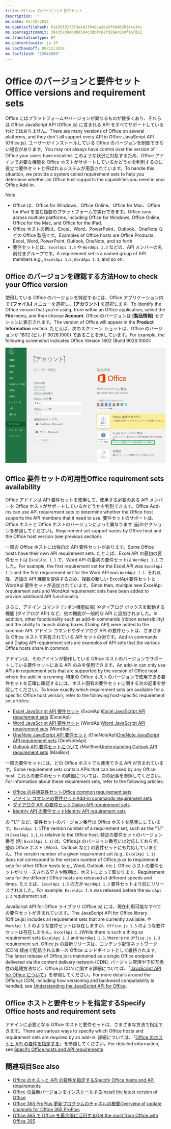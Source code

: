 ```yaml
---
title: Office のバージョンと要件セット
description: ''
ms.date: 03/29/2018
ms.openlocfilehash: b1829f91f3f3ae93f646ca2debf9040d0344c34c
ms.sourcegitcommit: 30435939ab8b8504c3dbfc62fd29ec6b0f1a7d22
ms.translationtype: HT
ms.contentlocale: ja-JP
ms.lasthandoff: 09/12/2018
ms.locfileid: "23943958"
---
```

# <a name="office-versions-and-requirement-sets"></a><span data-ttu-id="9a3e2-102">Office のバージョンと要件セット</span><span class="sxs-lookup"><span data-stu-id="9a3e2-102">Office versions and requirement sets</span></span>

<span data-ttu-id="9a3e2-103">Office にはプラットフォームやバージョンが異なるものが数多くあり、それらは Office JavaScript API (Office.js) に含まれる API をすべてサポートしているわけではありません。</span><span class="sxs-lookup"><span data-stu-id="9a3e2-103">There are many versions of Office on several platforms, and they don't all support every API in Office JavaScript API (Office.js).</span></span> <span data-ttu-id="9a3e2-104">ユーザーがインストールしている Office のバージョンを制御できない場合があります。</span><span class="sxs-lookup"><span data-stu-id="9a3e2-104">You may not always have control over the version of Office your users have installed.</span></span>  <span data-ttu-id="9a3e2-105">このような状況に対処するため、Office アドインで必要な機能を Office ホストがサポートしているかどうかを判別するのに役立つ要件セットと呼ばれるシステムが用意されています。</span><span class="sxs-lookup"><span data-stu-id="9a3e2-105">To handle this situation, we provide a system called requirement sets to help you determine whether an Office host supports the capabilities you need in your Office Add-in.</span></span> 

> [!NOTE]
> - <span data-ttu-id="9a3e2-106">Office は、Office for Windows、Office Online、Office for Mac、Office for iPad を含む複数のプラットフォームで実行できます。</span><span class="sxs-lookup"><span data-stu-id="9a3e2-106">Office runs across multiple platforms, including Office for Windows, Office Online, Office for the Mac, and Office for the iPad.</span></span>  
> - <span data-ttu-id="9a3e2-107">Office ホストの例は、Excel、Word、PowerPoint、Outlook、OneNote などの Office 製品です。</span><span class="sxs-lookup"><span data-stu-id="9a3e2-107">Examples of Office hosts are Office Products: Excel, Word, PowerPoint, Outlook, OneNote, and so forth.</span></span>  
> - <span data-ttu-id="9a3e2-108">要件セットとは、`ExcelApi 1.5` や `WordApi 1.3` などの、API メンバーの名前付きグループです。</span><span class="sxs-lookup"><span data-stu-id="9a3e2-108">A requirement set is a named group of API members e.g., `ExcelApi 1.5`, `WordApi 1.3`, and so on.</span></span>  


## <a name="how-to-check-your-office-version"></a><span data-ttu-id="9a3e2-109">Office のバージョンを確認する方法</span><span class="sxs-lookup"><span data-stu-id="9a3e2-109">How to check your Office version</span></span>

<span data-ttu-id="9a3e2-110">使用している Office のバージョンを特定するには、Office アプリケーション内で **[ファイル]** メニューを選択し、**[アカウント]** を選択します。</span><span class="sxs-lookup"><span data-stu-id="9a3e2-110">To identify the Office version that you're using, from within an Office application, select the **File** menu, and then choose **Account**.</span></span> <span data-ttu-id="9a3e2-111">Office のバージョンは **[製品情報]** セクションに表示されます。</span><span class="sxs-lookup"><span data-stu-id="9a3e2-111">The version of Office will appear in the **Product Information** section.</span></span> <span data-ttu-id="9a3e2-112">たとえば、次のスクリーン ショットは、Office のバージョンが 1802 (ビルド 9026.1000) であることを示しています。</span><span class="sxs-lookup"><span data-stu-id="9a3e2-112">For example, the following screenshot indicates Office Version 1802 (Build 9026.1000):</span></span>

![Office のバージョン確認](../images/office-version-number-ui.jpg)


## <a name="office-requirement-sets-availability"></a><span data-ttu-id="9a3e2-114">Office 要件セットの可用性</span><span class="sxs-lookup"><span data-stu-id="9a3e2-114">Office requirement sets availability</span></span>

<span data-ttu-id="9a3e2-115">Office アドインは API 要件セットを使用して、使用する必要のある API メンバーを Office ホストがサポートしているかどうかを判別できます。</span><span class="sxs-lookup"><span data-stu-id="9a3e2-115">Office Add-ins can use API requirement sets to determine whether the Office host supports the API members that it need to use.</span></span> <span data-ttu-id="9a3e2-116">要件セットのサポートは、Office ホストと Office ホストのバージョンによって異なります (前のセクションを参照してください)。</span><span class="sxs-lookup"><span data-stu-id="9a3e2-116">Requirement set support varies by Office host and the Office host version (see previous section).</span></span>

<span data-ttu-id="9a3e2-117">一部の Office ホストには独自の API 要件セットがあります。</span><span class="sxs-lookup"><span data-stu-id="9a3e2-117">Some Office hosts have their own API requirement sets.</span></span> <span data-ttu-id="9a3e2-118">たとえば、Excel API の最初の要件セットは `ExcelApi 1.1` で、Word API の最初の要件セットは `WordApi 1.1` でした。</span><span class="sxs-lookup"><span data-stu-id="9a3e2-118">For example, the first requirement set for the Excel API was `ExcelApi 1.1` and the first requirement set for the Word API was `WordApi 1.1`.</span></span> <span data-ttu-id="9a3e2-119">それ以降、追加の API 機能を提供するため、複数の新しい ExcelApi 要件セットと WordApi 要件セットが追加されています。</span><span class="sxs-lookup"><span data-stu-id="9a3e2-119">Since then, multiple new ExcelApi requirement sets and WordApi requirement sets have been added to provide additional API functionality.</span></span>

<span data-ttu-id="9a3e2-120">さらに、アドイン コマンド (リボン機能拡張) やダイアログ ボックスを起動する機能 (ダイアログ API) など、他の機能が一般的な API に追加されました。</span><span class="sxs-lookup"><span data-stu-id="9a3e2-120">In addition, other functionality such as add-in commands (ribbon extensibility) and the ability to launch dialog boxes (Dialog API) were added to the common API.</span></span> <span data-ttu-id="9a3e2-121">アドイン コマンドやダイアログ API の要件セットは、さまざまな Office ホストで共有されている API セットの例です。</span><span class="sxs-lookup"><span data-stu-id="9a3e2-121">Add-in commands and Dialog API requirement sets are examples of API sets that the various Office hosts share in common.</span></span>

<span data-ttu-id="9a3e2-122">アドインは、そのアドインが動作している Office ホストのバージョンでサポートしている要件セットにある API のみを使用できます。</span><span class="sxs-lookup"><span data-stu-id="9a3e2-122">An add-in can only use APIs in requirement sets that are supported by the version of Office host where the add-in is running.</span></span> <span data-ttu-id="9a3e2-123">特定の Office ホストのバージョンで使用できる要件セットを正確に確認するには、ホスト固有の要件セットに関する次の記事を参照してください。</span><span class="sxs-lookup"><span data-stu-id="9a3e2-123">To know exactly which requirement sets are available for a specific Office host version, refer to the following host-specific requirement set articles:</span></span>

- <span data-ttu-id="9a3e2-124">[Excel JavaScript API 要件セット](https://docs.microsoft.com/javascript/office/requirement-sets/excel-api-requirement-sets?view=office-js) (ExcelApi)</span><span class="sxs-lookup"><span data-stu-id="9a3e2-124">[Excel JavaScript API requirement sets](https://docs.microsoft.com/javascript/office/requirement-sets/excel-api-requirement-sets?view=office-js) (ExcelApi)</span></span>
- <span data-ttu-id="9a3e2-125">[Word JavaScript API 要件セット](https://docs.microsoft.com/javascript/office/requirement-sets/word-api-requirement-sets?view=office-js) (WordApi)</span><span class="sxs-lookup"><span data-stu-id="9a3e2-125">[Word JavaScript API requirement sets](https://docs.microsoft.com/javascript/office/requirement-sets/word-api-requirement-sets?view=office-js) (WordApi)</span></span>
- <span data-ttu-id="9a3e2-126">[OneNote JavaScript API 要件セット](https://docs.microsoft.com/javascript/office/requirement-sets/onenote-api-requirement-sets?view=office-js) (OneNoteApi)</span><span class="sxs-lookup"><span data-stu-id="9a3e2-126">[OneNote JavaScript API requirement sets](https://docs.microsoft.com/javascript/office/requirement-sets/onenote-api-requirement-sets?view=office-js) (OneNoteApi)</span></span>
- <span data-ttu-id="9a3e2-127">[Outlook API 要件セットについて](https://docs.microsoft.com/javascript/office/requirement-sets/outlook-api-requirement-sets?view=office-js) (MailBox)</span><span class="sxs-lookup"><span data-stu-id="9a3e2-127">[Understanding Outlook API requirement sets](https://docs.microsoft.com/javascript/office/requirement-sets/outlook-api-requirement-sets?view=office-js) (MailBox)</span></span>

<span data-ttu-id="9a3e2-128">一部の要件セットには、どの Office ホストでも使用できる API が含まれています。</span><span class="sxs-lookup"><span data-stu-id="9a3e2-128">Some requirement sets contain APIs that can be used by any Office host.</span></span> <span data-ttu-id="9a3e2-129">これらの要件のセットの詳細については、次の記事を参照してください。</span><span class="sxs-lookup"><span data-stu-id="9a3e2-129">For information about these requirement sets, refer to the following articles:</span></span>

- [<span data-ttu-id="9a3e2-130">Office の共通要件セット</span><span class="sxs-lookup"><span data-stu-id="9a3e2-130">Office common requirement sets</span></span>](https://docs.microsoft.com/javascript/office/requirement-sets/office-add-in-requirement-sets?view=office-js)
- [<span data-ttu-id="9a3e2-131">アドイン コマンドの要件セット</span><span class="sxs-lookup"><span data-stu-id="9a3e2-131">Add-in commands requirement sets</span></span>](https://docs.microsoft.com/javascript/office/requirement-sets/add-in-commands-requirement-sets?view=office-js)
- [<span data-ttu-id="9a3e2-132">ダイアログ API の要件セット</span><span class="sxs-lookup"><span data-stu-id="9a3e2-132">Dialog API requirement sets</span></span>](https://docs.microsoft.com/javascript/office/requirement-sets/dialog-api-requirement-sets?view=office-js)
- [<span data-ttu-id="9a3e2-133">Identity API の要件セット</span><span class="sxs-lookup"><span data-stu-id="9a3e2-133">Identity API requirement sets</span></span>](https://docs.microsoft.com/javascript/office/requirement-sets/identity-api-requirement-sets?view=office-js)

<span data-ttu-id="9a3e2-134">の "1.1" など、要件セットのバージョン番号は Office ホストを基準にしています。`ExcelApi 1.1`</span><span class="sxs-lookup"><span data-stu-id="9a3e2-134">The version number of a requirement set, such as the "1.1" in `ExcelApi 1.1`, is relative to the Office host.</span></span> <span data-ttu-id="9a3e2-135">特定の要件セットのバージョン番号 (例: `ExcelApi 1.1`) は、Office.js のバージョン番号には対応しておらず、他の Office ホスト (Word、Outlook など) の要件セットにも対応していません。</span><span class="sxs-lookup"><span data-stu-id="9a3e2-135">The version number of a given requirement set (e.g., `ExcelApi 1.1`) does not correspond to the version number of Office.js or to requirement sets for other Office hosts (e.g., Word, Outlook, etc.).</span></span>  <span data-ttu-id="9a3e2-136">Office ホストの要件セットがリリースされる早さや時期は、ホストによって異なります。</span><span class="sxs-lookup"><span data-stu-id="9a3e2-136">Requirement sets for the different Office hosts are released at different speeds and times.</span></span> <span data-ttu-id="9a3e2-137">たとえば、`ExcelApi 1.5` の方が `WordApi 1.3` 要件セットより前にリリースされました。</span><span class="sxs-lookup"><span data-stu-id="9a3e2-137">For example, `ExcelApi 1.5` was released before the `WordApi 1.3` requirement set.</span></span>

<span data-ttu-id="9a3e2-138">JavaScript API for Office ライブラリ (Office.js) には、現在利用可能なすべての要件セットが含まれています。</span><span class="sxs-lookup"><span data-stu-id="9a3e2-138">The JavaScript API for Office library (Office.js) includes all requirement sets that are currently available.</span></span> <span data-ttu-id="9a3e2-139">や `WordApi 1.3` のような要件セットは存在しますが、`Office.js 1.3` のような要件セットは存在しません。`ExcelApi 1.3`</span><span class="sxs-lookup"><span data-stu-id="9a3e2-139">While there is such a thing as requirement sets `ExcelApi 1.3` and `WordApi 1.3`, there is no `Office.js 1.3` requirement set.</span></span> <span data-ttu-id="9a3e2-140">Office.js の最新リリースは、コンテンツ配信ネットワーク (CDN) 経由で配信される単一の Office エンドポイントとして維持されます。</span><span class="sxs-lookup"><span data-stu-id="9a3e2-140">The latest release of Office.js is maintained as a single Office endpoint delivered via the content delivery network (CDN).</span></span> <span data-ttu-id="9a3e2-141">バージョン管理や下位互換性の処理方法など、Office.js CDN に関する詳細については、「[JavaScript API for Office について](https://docs.microsoft.com/office/dev/add-ins/develop/understanding-the-javascript-api-for-office)」を参照してください。</span><span class="sxs-lookup"><span data-stu-id="9a3e2-141">For more details around the Office.js CDN, including how versioning and backward compatability is handled, see [Understanding the JavaScript API for Office](https://docs.microsoft.com/office/dev/add-ins/develop/understanding-the-javascript-api-for-office).</span></span>

## <a name="specify-office-hosts-and-requirement-sets"></a><span data-ttu-id="9a3e2-142">Office ホストと要件セットを指定する</span><span class="sxs-lookup"><span data-stu-id="9a3e2-142">Specify Office hosts and requirement sets</span></span>

<span data-ttu-id="9a3e2-143">アドインに必要となる Office ホストと要件セットは、さまざまな方法で指定できます。</span><span class="sxs-lookup"><span data-stu-id="9a3e2-143">There are various ways to specify which Office hosts and requirement sets are required by an add-in.</span></span>  <span data-ttu-id="9a3e2-144">詳細については、「[Office のホストと API の要件を指定する](https://docs.microsoft.com/office/dev/add-ins/develop/specify-office-hosts-and-api-requirements)」を参照してください。</span><span class="sxs-lookup"><span data-stu-id="9a3e2-144">For detailed information, see [Specify Office hosts and API requirements](https://docs.microsoft.com/office/dev/add-ins/develop/specify-office-hosts-and-api-requirements)</span></span>


## <a name="see-also"></a><span data-ttu-id="9a3e2-145">関連項目</span><span class="sxs-lookup"><span data-stu-id="9a3e2-145">See also</span></span>

- [<span data-ttu-id="9a3e2-146">Office のホストと API の要件を指定する</span><span class="sxs-lookup"><span data-stu-id="9a3e2-146">Specify Office hosts and API requirements</span></span>](https://docs.microsoft.com/office/dev/add-ins/develop/specify-office-hosts-and-api-requirements)
- [<span data-ttu-id="9a3e2-147">Office の最新バージョンをインストールする</span><span class="sxs-lookup"><span data-stu-id="9a3e2-147">Install the latest version of Office</span></span>](https://docs.microsoft.com/office/dev/add-ins/develop/install-latest-office-version)
- [<span data-ttu-id="9a3e2-148">Office 365 ProPlus 更新プログラムのチャネルの概要</span><span class="sxs-lookup"><span data-stu-id="9a3e2-148">Overview of update channels for Office 365 ProPlus</span></span>](https://docs.microsoft.com/deployoffice/overview-of-update-channels-for-office-365-proplus)
- [<span data-ttu-id="9a3e2-149">Office 365 で Office を最大限に活用する</span><span class="sxs-lookup"><span data-stu-id="9a3e2-149">Get the most from Office with Office 365</span></span>](https://products.office.com/compare-all-microsoft-office-products?tab=2)
